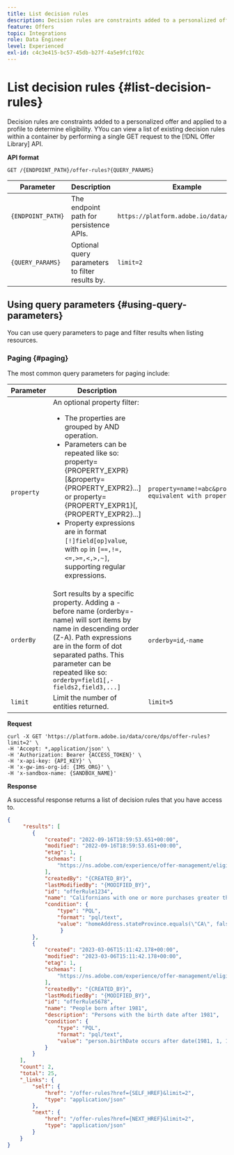 ```yaml
---
title: List decision rules
description: Decision rules are constraints added to a personalized offer and applied to a profile to determine eligibility.
feature: Offers
topic: Integrations
role: Data Engineer
level: Experienced
exl-id: c4c3e415-bc57-45db-b27f-4a5e9fc1f02c
---
```

# List decision rules {#list-decision-rules}

Decision rules are constraints added to a personalized offer and applied to a profile to determine eligibility. YYou can view a list of existing decision rules within a container by performing a single GET request to the [!DNL Offer Library] API.

**API format**

```http
GET /{ENDPOINT_PATH}/offer-rules?{QUERY_PARAMS}
```

| Parameter | Description | Example |
| --------- | ----------- | ------- |
| `{ENDPOINT_PATH}` | The endpoint path for persistence APIs. | `https://platform.adobe.io/data/core/dps` |
| `{QUERY_PARAMS}` | Optional query parameters to filter results by. | `limit=2` |

## Using query parameters {#using-query-parameters}

You can use query parameters to page and filter results when listing resources.

### Paging {#paging}

The most common query parameters for paging include:

| Parameter | Description | Example |
| --------- | ----------- | ------- |
| `property` | An optional property filter: <ul><li>The properties are grouped by AND operation.</li><li>Parameters can be repeated like so: property={PROPERTY_EXPR}[&property={PROPERTY_EXPR2}...] or property={PROPERTY_EXPR1}[,{PROPERTY_EXPR2}...]</li><li>Property expressions are in format `[!]field[op]value`, with `op` in `[==,!=,<=,>=,<,>,~]`, supporting regular expressions.</li></ul> | `property=name!=abc&property=id~.*1234.*&property=description equivalent with property=name!=abc,id~.*1234.*,description.` |
| `orderBy` | Sort results by a specific property. Adding a - before name (orderby=-name) will sort items by name in descending order (Z-A). Path expressions are in the form of dot separated paths. This parameter can be repeated like so: `orderby=field1[,-fields2,field3,...]` | `orderby=id`,`-name` |
| `limit` | Limit the number of entities returned. | `limit=5` |

**Request**

```shell
curl -X GET 'https://platform.adobe.io/data/core/dps/offer-rules?limit=2' \
-H 'Accept: *,application/json' \
-H 'Authorization: Bearer {ACCESS_TOKEN}' \
-H 'x-api-key: {API_KEY}' \
-H 'x-gw-ims-org-id: {IMS_ORG}' \
-H 'x-sandbox-name: {SANDBOX_NAME}'
```

**Response**

A successful response returns a list of decision rules that you have access to.

```json
{
     "results": [
        {
            "created": "2022-09-16T18:59:53.651+00:00",
            "modified": "2022-09-16T18:59:53.651+00:00",
            "etag": 1,
            "schemas": [
                "https://ns.adobe.com/experience/offer-management/eligibility-rule;version=0.3"
            ],
            "createdBy": "{CREATED_BY}",
            "lastModifiedBy": "{MODIFIED_BY}",
            "id": "offerRule1234",
            "name": "Californians with one or more purchases greater than $1000",
            "condition": {
                "type": "PQL",
                "format": "pql/text",
                "value": "homeAddress.stateProvince.equals(\"CA\", false) and (select var1 from xEvent where var1.eventType.equals(\"purchase\", true) and (var1.commerce.order.priceTotal = 1000.0 and var1.commerce.order.currencyCode.equals(\"USD\", false)))"
                 }
        },
        {
            "created": "2023-03-06T15:11:42.178+00:00",
            "modified": "2023-03-06T15:11:42.178+00:00",
            "etag": 1,
            "schemas": [
                "https://ns.adobe.com/experience/offer-management/eligibility-rule;version=0.3"
            ],
            "createdBy": "{CREATED_BY}",
            "lastModifiedBy": "{MODIFIED_BY}",
            "id": "offerRule5678",
            "name": "People born after 1981",
            "description": "Persons with the birth date after 1981",
            "condition": {
                "type": "PQL",
                "format": "pql/text",
                "value": "person.birthDate occurs after date(1981, 1, 1)"
            }
        }
    ],
    "count": 2,
    "total": 25,
    "_links": {
        "self": {
            "href": "/offer-rules?href={SELF_HREF}&limit=2",
            "type": "application/json"
        },
        "next": {
            "href": "/offer-rules?href={NEXT_HREF}&limit=2",
            "type": "application/json"
        }
    }
}
```
